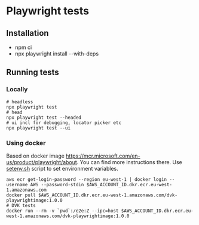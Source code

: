 # Playwright tests

## Installation
- npm ci
- npx playwright install --with-deps

## Running tests
### Locally
```
# headless
npx playwright test
# head
npx playwright test --headed
# ui incl for debugging, locator picker etc
npx playwright test --ui
```
### Using docker
Based on docker image https://mcr.microsoft.com/en-us/product/playwright/about. You can find more instructions there.
Use [setenv.sh](../cdk/bin/setenv.sh) script to set environment variables.
```
aws ecr get-login-password --region eu-west-1 | docker login --username AWS --password-stdin $AWS_ACCOUNT_ID.dkr.ecr.eu-west-1.amazonaws.com
docker pull $AWS_ACCOUNT_ID.dkr.ecr.eu-west-1.amazonaws.com/dvk-playwrightimage:1.0.0
# DVK tests
docker run --rm -v `pwd`:/e2e:Z --ipc=host $AWS_ACCOUNT_ID.dkr.ecr.eu-west-1.amazonaws.com/dvk-playwrightimage:1.0.0
```